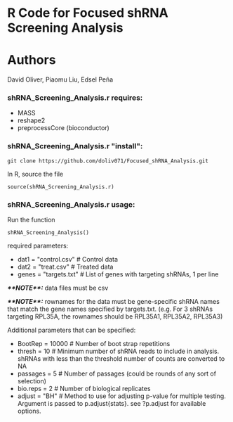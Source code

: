 # R Code for Focused shRNA Screening Analysis
# Authors
David Oliver, Piaomu Liu, Edsel Peña
### shRNA_Screening_Analysis.r requires:

+ MASS
+ reshape2
+ preprocessCore (bioconductor)

### shRNA_Screening_Analysis.r "install":

`git clone https://github.com/doliv071/Focused_shRNA_Analysis.git`

In R, source the file

`source(shRNA_Screening_Analysis.r)`

### shRNA_Screening_Analysis.r usage:

Run the function 

`shRNA_Screening_Analysis()`

required parameters:

+ dat1 = "control.csv"	# Control data
+ dat2 = "treat.csv"		# Treated data
+ genes = "targets.txt"	# List of genes with targeting shRNAs, 1 per line

**_\*\*NOTE\*\*:_** data files must be csv 

**_\*\*NOTE\*\*:_** rownames for the data must be gene-specific shRNA names that match the gene names specified by targets.txt. (e.g. For 3 shRNAs targeting RPL35A, the rownames should be RPL35A1, RPL35A2, RPL35A3) 

Additional parameters that can be specified:

+ BootRep = 10000		# Number of boot strap repetitions 
+ thresh = 10			# Minimum number of shRNA reads to include in analysis. shRNAs with less than the threshold number of counts are converted to NA 
+ passages = 5		# Number of passages (could be rounds of any sort of selection)
+ bio.reps = 2		# Number of biological replicates
+ adjust = "BH"		# Method to use for adjusting p-value for multiple testing. Argument is passed to p.adjust{stats}. see ?p.adjust for available options.

